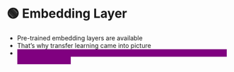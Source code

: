 # 🟢 Embedding Layer

* Pre-trained embedding layers are available
* That’s why transfer learning came into picture
* <mark style="color:purple;background-color:purple;">**If we have a trained embedding layer of science fiction novel, then we can directly use it**</mark>
